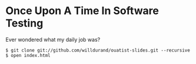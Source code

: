 Once Upon A Time In Software Testing
====================================

Ever wondered what my daily job was?

    $ git clone git://github.com/willdurand/ouatist-slides.git --recursive
    $ open index.html
